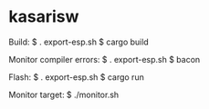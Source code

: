 kasarisw
========

Build:
$ . export-esp.sh
$ cargo build

Monitor compiler errors:
$ . export-esp.sh
$ bacon

Flash:
$ . export-esp.sh
$ cargo run

Monitor target:
$ ./monitor.sh
